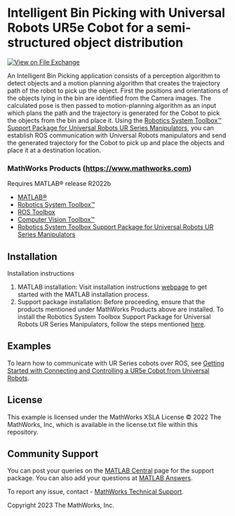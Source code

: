 # Intelligent Bin Picking with Universal Robots UR5e Cobot for a semi-structured object distribution
<!-- This is the "Title of the contribution" that was approved during the Community Contribution Review Process --> 

[![View <File Exchange Title> on File Exchange](https://www.mathworks.com/matlabcentral/images/matlab-file-exchange.svg)](https://www.mathworks.com/matlabcentral/fileexchange/####-file-exchange-title)  
<!-- Add this icon to the README if this repo also appears on File Exchange via the "Connect to GitHub" feature --> 

An Intelligent Bin Picking application consists of a perception algorithm to detect objects and a motion planning algorithm that creates the trajectory path of the robot to pick up the object. First the positions and orientations of the objects lying in the bin are identified from the Camera images. The calculated pose is then passed to motion-planning algorithm as an input which plans the path and the trajectory is generated for the Cobot to pick the objects from the bin and place it. 
Using the [Robotics System Toolbox&trade; Support Package for Universal Robots UR Series Manipulators](https://www.mathworks.com/matlabcentral/fileexchange/117530-robotics-system-toolboxtm-support-package-for-universal-robots-ur-series-manipulators), you can establish ROS communication with Universal Robots manipulators and send the generated trajectory for the Cobot to pick up and place the objects and place it at a destination location.

<!--- If your project includes a visualation or any images or an App please include a screenshot in this README --->

<!--- Markdown supports the following HTML entities: © - &copy;  ® - &reg;  ™ - &trade;
More information about Trademarks can be found internally within the Checklist for Community Contributions and Supportfiles Confluence page--->

<!--- Please remember to delete all template related text that you are not using within your README.md ---> 

### MathWorks Products (https://www.mathworks.com)

Requires MATLAB&reg; release R2022b
- [MATLAB&reg;](https://www.mathworks.com/products/matlab.html)
- [Robotics System Toolbox&trade;](https://www.mathworks.com/products/robotics.html)
- [ROS Toolbox](https://www.mathworks.com/products/ros.html)
- [Computer Vision Toolbox&trade;](https://www.mathworks.com/products/computer-vision.html)
- [Robotics System Toolbox Support Package for Universal Robots UR Series Manipulators](https://www.mathworks.com/matlabcentral/fileexchange/117530-robotics-system-toolbox-support-package-for-universal-robots-ur-series-manipulators)


## Installation
Installation instructions

1. MATLAB installation: Visit installation instructions [webpage](https://in.mathworks.com/help/install/) to get started with the MATLAB installation process. 
2. Support package installation: Before proceeding, ensure that the products mentioned under MathWorks Products above are installed. To install the Robotics System Toolbox Support Package for Universal Robots UR Series Manipulators, follow the steps mentioned [here](https://in.mathworks.com/help/supportpkg/urseries/ug/install-support-for-manipulator-hardware.html).  

## Examples

To learn how to communicate with UR Series cobots over ROS, see [Getting Started with Connecting and Controlling a UR5e Cobot from Universal Robots](https://www.mathworks.com/help/supportpkg/urseries/ug/getting-started-controlling-ur5e.html). 
<!--- Make sure you have a repo set up correctly if you are to follow this formatting --->

## License
<!--- Make sure you have a License.txt within your Repo --->
This example is licensed under the MathWorks XSLA License © 2022 The MathWorks, Inc, which is available in the license.txt file within this repository.


## Community Support
You can post your queries on the [MATLAB Central](https://in.mathworks.com/matlabcentral/fileexchange/117530-robotics-system-toolboxtm-support-package-for-universal-robots-ur-series-manipulators) page for the support package.
You can also add your questions at [MATLAB Answers](https://www.mathworks.com/matlabcentral/answers/index).

To report any issue, contact - [MathWorks Technical Support](https://www.mathworks.com/support/contact_us.html).

Copyright 2023 The MathWorks, Inc.

<!--- Do not forget to the add the SECURITY.md to this repo --->
<!--- Add Topics #Topics to your Repo such as #MATLAB  --->

<!--- This is my comment --->

<!-- Include any Trademarks if this is the first time mentioning trademarked products (For Example:  MATLAB&reg; Simulink&reg; Trademark&trade; Simulink Test&#8482;) --> 

